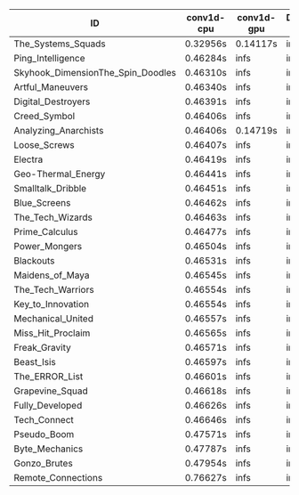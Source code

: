 |ID|conv1d-cpu|conv1d-gpu|DWSPConv2D-gpu|gemm-gpu|avg|
|-|-|-|-|-|-|
|The_Systems_Squads|0.32956s|0.14117s|infs|4.46673s|infs|
|Ping_Intelligence|0.46284s|infs|infs|4.45268s|infs|
|Skyhook_DimensionThe_Spin_Doodles|0.46310s|infs|infs|4.45184s|infs|
|Artful_Maneuvers|0.46340s|infs|infs|4.45448s|infs|
|Digital_Destroyers|0.46391s|infs|infs|4.43924s|infs|
|Creed_Symbol|0.46406s|infs|infs|4.40442s|infs|
|Analyzing_Anarchists|0.46406s|0.14719s|infs|4.45642s|infs|
|Loose_Screws|0.46407s|infs|infs|4.45416s|infs|
|Electra|0.46419s|infs|infs|4.45837s|infs|
|Geo-Thermal_Energy|0.46441s|infs|infs|4.45195s|infs|
|Smalltalk_Dribble|0.46451s|infs|infs|4.42246s|infs|
|Blue_Screens|0.46462s|infs|infs|4.45238s|infs|
|The_Tech_Wizards|0.46463s|infs|infs|4.45413s|infs|
|Prime_Calculus|0.46477s|infs|infs|4.44269s|infs|
|Power_Mongers|0.46504s|infs|infs|4.45701s|infs|
|Blackouts|0.46531s|infs|infs|4.43775s|infs|
|Maidens_of_Maya|0.46545s|infs|infs|4.44764s|infs|
|The_Tech_Warriors|0.46554s|infs|infs|4.45209s|infs|
|Key_to_Innovation|0.46554s|infs|infs|4.45885s|infs|
|Mechanical_United|0.46557s|infs|infs|4.45499s|infs|
|Miss_Hit_Proclaim|0.46565s|infs|infs|4.44104s|infs|
|Freak_Gravity|0.46571s|infs|infs|4.46753s|infs|
|Beast_Isis|0.46597s|infs|infs|4.46634s|infs|
|The_ERROR_List|0.46601s|infs|infs|4.45849s|infs|
|Grapevine_Squad|0.46618s|infs|infs|4.43848s|infs|
|Fully_Developed|0.46626s|infs|infs|4.46468s|infs|
|Tech_Connect|0.46646s|infs|infs|4.45526s|infs|
|Pseudo_Boom|0.47571s|infs|infs|4.51664s|infs|
|Byte_Mechanics|0.47787s|infs|infs|4.53085s|infs|
|Gonzo_Brutes|0.47954s|infs|infs|4.51797s|infs|
|Remote_Connections|0.76627s|infs|infs|4.46014s|infs|
